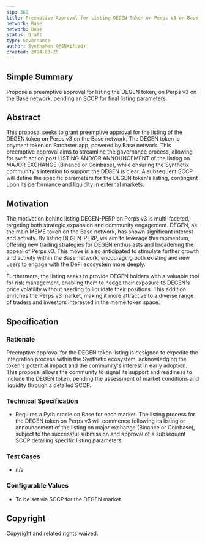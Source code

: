```yaml
---
sip: 369
title: Preemptive Approval for Listing DEGEN Token on Perps v3 on Base
network: Base
network: Base
status: Draft
type: Governance
author: SynthaMan (@SNXified)
created: 2024-03-25
---
```


## Simple Summary

Propose a preemptive approval for listing the DEGEN token, on Perps v3 on the Base network, pending an SCCP for final listing parameters.

## Abstract

This proposal seeks to grant preemptive approval for the listing of the DEGEN token on Perps v3 on the Base network. The DEGEN token is payment token on Farcaster app, powered by Base network. This preemptive approval aims to streamline the governance process, allowing for swift action post LISTING AND/OR ANNOUNCEMENT of the listing on MAJOR EXCHANGE (Binance or Coinbase), while ensuring the Synthetix community's intention to support the DEGEN is clear. A subsequent SCCP will define the specific parameters for the DEGEN token's listing, contingent upon its performance and liquidity in external markets.

## Motivation

The motivation behind listing DEGEN-PERP on Perps v3 is multi-faceted, targeting both strategic expansion and community engagement. DEGEN, as the main MEME token on the Base network, has shown significant interest and activity. By listing DEGEN-PERP, we aim to leverage this momentum, offering new trading strategies for DEGEN enthusiasts and broadening the appeal of Perps v3. This move is also anticipated to stimulate further growth and activity within the Base network, encouraging both existing and new users to engage with the DeFi ecosystem more deeply.

Furthermore, the listing seeks to provide DEGEN holders with a valuable tool for risk management, enabling them to hedge their exposure to DEGEN's price volatility without needing to liquidate their positions. This addition enriches the Perps v3 market, making it more attractive to a diverse range of traders and investors interested in the meme token space.

## Specification

### Rationale

Preemptive approval for the DEGEN token listing is designed to expedite the integration process within the Synthetix ecosystem, acknowledging the token's potential impact and the community's interest in early adoption. This proposal allows the community to signal its support and readiness to include the DEGEN token, pending the assessment of market conditions and liquidity through a detailed SCCP.

### Technical Specification

- Requires a Pyth oracle on Base for each market. The listing process for the DEGEN token on Perps v3 will commence following its listing or announcement of the listing on major exchange (Binance or Coinbase), subject to the successful submission and approval of a subsequent SCCP detailing specific listing parameters.


### Test Cases

- n/a

### Configurable Values

- To be set via SCCP for the DEGEN market.

## Copyright

Copyright and related rights waived.
